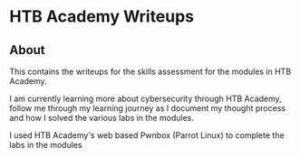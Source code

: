 # HTB Academy Writeups

## About

This contains the writeups for the skills assessment for the modules in HTB Academy.

I am currently learning more about cybersecurity through HTB Academy, follow me through my learning journey as I document my thought process and how I solved the various labs in the modules.

I used HTB Academy's web based Pwnbox (Parrot Linux) to complete the labs in the modules
